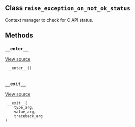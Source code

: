 

## Class  `raise_exception_on_not_ok_status` 
Context manager to check for C API status.



## Methods


###  `__enter__` 
[View source](https://github.com/tensorflow/tensorflow/blob/r2.0/tensorflow/python/framework/errors_impl.py#L546-L548)



```
 __enter__()
 
```



###  `__exit__` 
[View source](https://github.com/tensorflow/tensorflow/blob/r2.0/tensorflow/python/framework/errors_impl.py#L550-L562)



```
 __exit__(
    type_arg,
    value_arg,
    traceback_arg
)
 
```

